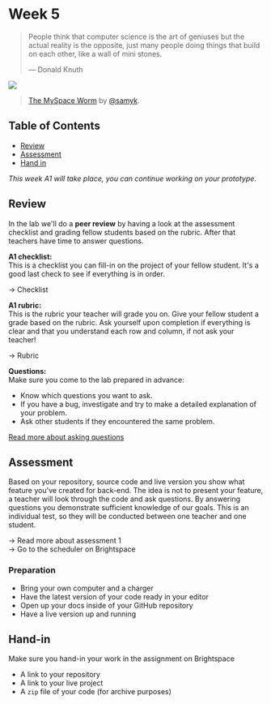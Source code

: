 # Week 5

> People think that computer science is the art of geniuses but the actual
> reality is the opposite, just many people doing things that build on each
> other, like a wall of mini stones.
>
> — Donald Knuth

[![][inspiration-cover]][inspiration-link]

> [The MySpace Worm][inspiration-link] by
> [@samyk][inspiration-author].

## Table of Contents
*  [Review](#review)
*  [Assessment](#assesment)
*  [Hand in](#hand-in)

_This week A1 will take place, you can continue working on your prototype_.

## Review

In the lab we'll do a **peer review** by having a look at the assessment checklist and grading fellow students based on the rubric. After that teachers have time to answer questions.

**A1 checklist:**  
This is a checklist you can fill-in on the project of your fellow student. It's a good last check to see if everything is in order.

→ Checklist

**A1 rubric:**  
This is the rubric your teacher will grade you on. Give your fellow student a grade based on the rubric. Ask yourself upon completion if everything is clear and that you understand each row and column, if not ask your teacher!

→ Rubric

**Questions:**  
Make sure you come to the lab prepared in advance:

* Know which questions you want to ask.
* If you have a bug, investigate and try to make a detailed explanation of your problem.
* Ask other students if they encountered the same problem.

[Read more about asking questions](/docs/asking-questions.md)


## Assessment

Based on your repository, source code and live version you show what feature you've created for back-end. The idea is not to present your feature, a teacher will look through the code and ask questions. By answering questions you demonstrate sufficient knowledge of our goals. This is an individual test, so they will be conducted between one teacher and one student.

→ Read more about assessment 1  
→ Go to the scheduler on Brightspace

### Preparation

* Bring your own computer and a charger
* Have the latest version of your code ready in your editor
* Open up your docs inside of your GitHub repository
* Have a live version up and running

## Hand-in
Make sure you hand-in your work in the assignment on Brightspace
* A link to your repository
* A link to your live project
* A `zip` file of your code (for archive purposes)



[inspiration-cover]: /assets/images/samy-is-my-hero.png
[inspiration-link]: http://samy.pl/popular/
[inspiration-author]: https://github.com/samyk
